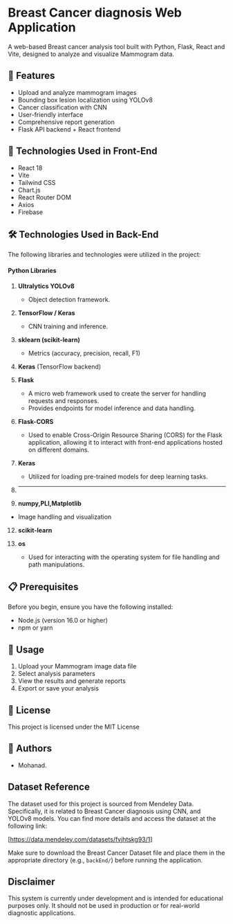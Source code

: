 # Breast Cancer diagnosis Web Application

A web-based Breast cancer analysis tool built with Python, Flask, React and Vite, designed to analyze and visualize Mammogram data.

## 🚀 Features

- Upload and analyze mammogram images
- Bounding box lesion localization using YOLOv8
- Cancer classification with CNN
- User-friendly interface
- Comprehensive report generation
- Flask API backend + React frontend

## 🎨 Technologies Used in Front-End

- React 18
- Vite
- Tailwind CSS
- Chart.js
- React Router DOM
- Axios
- Firebase

## 🛠️ Technologies Used in Back-End

The following libraries and technologies were utilized in the project:

#### Python Libraries
1. **Ultralytics YOLOv8**
   - Object detection framework.
2. **TensorFlow / Keras**
   - CNN training and inference.

3. **sklearn (scikit-learn)**
   - Metrics (accuracy, precision, recall, F1)

6. **Keras** (TensorFlow backend)
   
7. **Flask**
   - A micro web framework used to create the server for handling requests and responses.
   - Provides endpoints for model inference and data handling.

8. **Flask-CORS**
   - Used to enable Cross-Origin Resource Sharing (CORS) for the Flask application, allowing it to interact with front-end applications hosted on different domains.

9. **Keras**
    - Utilized for loading pre-trained models for deep learning tasks.

10. ****

11. **numpy,PLI,Matplotlib**
 - Image handling and visualization
    
12. **scikit-learn**

13. **os**
    - Used for interacting with the operating system for file handling and path manipulations.


## 📋 Prerequisites

Before you begin, ensure you have the following installed:
- Node.js (version 16.0 or higher)
- npm or yarn



## 🚀 Usage

1. Upload your Mammogram image data file
2. Select analysis parameters
3. View the results and generate reports
4. Export or save your analysis

## 📝 License

This project is licensed under the MIT License

## 👥 Authors

- Mohanad.



## Dataset Reference

The dataset used for this project is sourced from Mendeley Data. Specifically, it is related to Breast Cancer diagnosis using CNN, and YOLOv8  models. You can find more details and access the dataset at the following link:

[https://data.mendeley.com/datasets/fvjhtskg93/1]

Make sure to download the Breast Cancer Dataset file and place them in the appropriate directory (e.g., `backEnd/`) before running the application.

## Disclaimer

This system is currently under development and is intended for educational purposes only. It should not be used in production or for real-world diagnostic applications.

